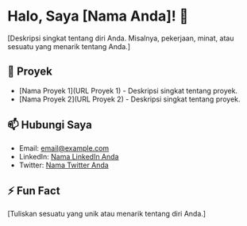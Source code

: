 # Halo, Saya [Nama Anda]! 👋

[Deskripsi singkat tentang diri Anda. Misalnya, pekerjaan, minat, atau sesuatu yang menarik tentang Anda.]

## 🚀 Proyek
- [Nama Proyek 1](URL Proyek 1) - Deskripsi singkat tentang proyek.
- [Nama Proyek 2](URL Proyek 2) - Deskripsi singkat tentang proyek.

## 📫 Hubungi Saya
- Email: [email@example.com](mailto:email@example.com)
- LinkedIn: [Nama LinkedIn Anda](https://www.linkedin.com/in/username/)
- Twitter: [Nama Twitter Anda](https://twitter.com/username)

## ⚡ Fun Fact
[Tuliskan sesuatu yang unik atau menarik tentang diri Anda.]

